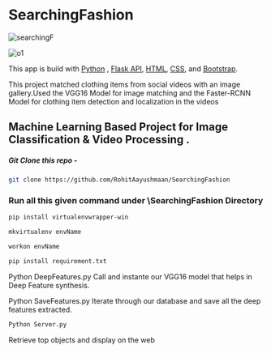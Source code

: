 # SearchingFashion


![searchingF](https://github.com/RohitAayushmaan/SearchingFashion/assets/52812829/a1a3ab78-d476-4198-baad-71ea4409d162)

![o1](https://github.com/RohitAayushmaan/SearchingFashion/assets/52812829/b1597072-0477-4124-b4fe-88c7aa9edb93)

 

This app is build with [Python]() , [Flask API](), [HTML](), [CSS](), and [Bootstrap]().

This project matched clothing items from social videos with an image gallery.Used the VGG16 Model for image matching and
the Faster-RCNN Model for clothing item detection and localization in the videos

## Machine Learning Based Project for Image Classification &amp; Video Processing .
 

##### Git Clone this repo - 
```sh
git clone https://github.com/RohitAayushmaan/SearchingFashion
```

### Run all this given command under \SearchingFashion Directory
```sh 
pip install virtualenvwrapper-win

mkvirtualenv envName

workon envName

pip install requirement.txt
```

Python DeepFeatures.py
Call and instante our VGG16 model that helps in Deep Feature synthesis.

Python SaveFeatures.py
Iterate through our database and save all the deep features extracted.

```sh
Python Server.py
```
Retrieve top objects and display on the web


